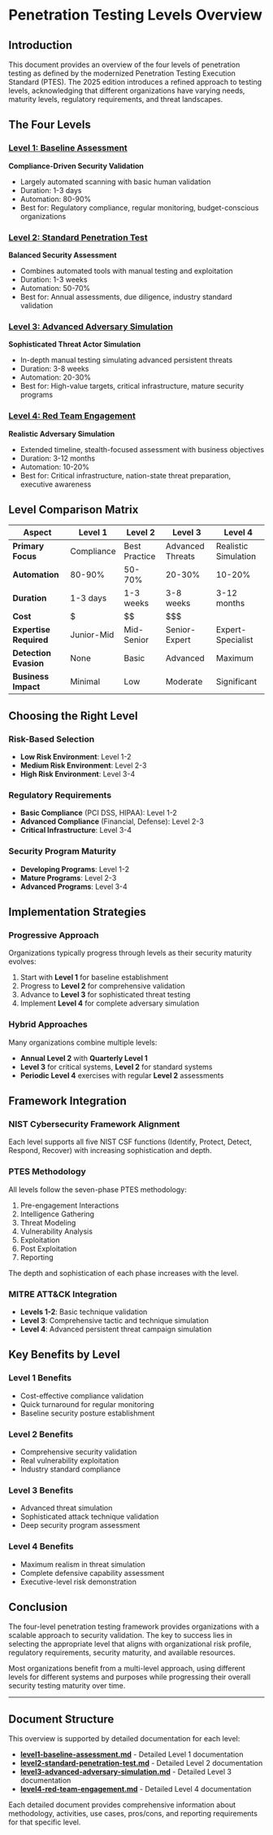 # Penetration Testing Levels Overview

## Introduction

This document provides an overview of the four levels of penetration testing as defined by the modernized Penetration Testing Execution Standard (PTES). The 2025 edition introduces a refined approach to testing levels, acknowledging that different organizations have varying needs, maturity levels, regulatory requirements, and threat landscapes.

## The Four Levels

### [Level 1: Baseline Assessment](level1-baseline-assessment.md)
**Compliance-Driven Security Validation**
- Largely automated scanning with basic human validation
- Duration: 1-3 days
- Automation: 80-90%
- Best for: Regulatory compliance, regular monitoring, budget-conscious organizations

### [Level 2: Standard Penetration Test](level2-standard-penetration-test.md)
**Balanced Security Assessment**
- Combines automated tools with manual testing and exploitation
- Duration: 1-3 weeks
- Automation: 50-70%
- Best for: Annual assessments, due diligence, industry standard validation

### [Level 3: Advanced Adversary Simulation](level3-advanced-adversary-simulation.md)
**Sophisticated Threat Actor Simulation**
- In-depth manual testing simulating advanced persistent threats
- Duration: 3-8 weeks
- Automation: 20-30%
- Best for: High-value targets, critical infrastructure, mature security programs

### [Level 4: Red Team Engagement](level4-red-team-engagement.md)
**Realistic Adversary Simulation**
- Extended timeline, stealth-focused assessment with business objectives
- Duration: 3-12 months
- Automation: 10-20%
- Best for: Critical infrastructure, nation-state threat preparation, executive awareness

## Level Comparison Matrix

| Aspect | Level 1 | Level 2 | Level 3 | Level 4 |
|--------|---------|---------|---------|---------|
| **Primary Focus** | Compliance | Best Practice | Advanced Threats | Realistic Simulation |
| **Automation** | 80-90% | 50-70% | 20-30% | 10-20% |
| **Duration** | 1-3 days | 1-3 weeks | 3-8 weeks | 3-12 months |
| **Cost** | $ | $$ | $$$ | $$$$ |
| **Expertise Required** | Junior-Mid | Mid-Senior | Senior-Expert | Expert-Specialist |
| **Detection Evasion** | None | Basic | Advanced | Maximum |
| **Business Impact** | Minimal | Low | Moderate | Significant |

## Choosing the Right Level

### Risk-Based Selection
- **Low Risk Environment**: Level 1-2
- **Medium Risk Environment**: Level 2-3
- **High Risk Environment**: Level 3-4

### Regulatory Requirements
- **Basic Compliance** (PCI DSS, HIPAA): Level 1-2
- **Advanced Compliance** (Financial, Defense): Level 2-3
- **Critical Infrastructure**: Level 3-4

### Security Program Maturity
- **Developing Programs**: Level 1-2
- **Mature Programs**: Level 2-3
- **Advanced Programs**: Level 3-4

## Implementation Strategies

### Progressive Approach
Organizations typically progress through levels as their security maturity evolves:
1. Start with **Level 1** for baseline establishment
2. Progress to **Level 2** for comprehensive validation
3. Advance to **Level 3** for sophisticated threat testing
4. Implement **Level 4** for complete adversary simulation

### Hybrid Approaches
Many organizations combine multiple levels:
- **Annual Level 2** with **Quarterly Level 1**
- **Level 3** for critical systems, **Level 2** for standard systems
- **Periodic Level 4** exercises with regular **Level 2** assessments

## Framework Integration

### NIST Cybersecurity Framework Alignment
Each level supports all five NIST CSF functions (Identify, Protect, Detect, Respond, Recover) with increasing sophistication and depth.

### PTES Methodology
All levels follow the seven-phase PTES methodology:
1. Pre-engagement Interactions
2. Intelligence Gathering
3. Threat Modeling
4. Vulnerability Analysis
5. Exploitation
6. Post Exploitation
7. Reporting

The depth and sophistication of each phase increases with the level.

### MITRE ATT&CK Integration
- **Levels 1-2**: Basic technique validation
- **Level 3**: Comprehensive tactic and technique simulation
- **Level 4**: Advanced persistent threat campaign simulation

## Key Benefits by Level

### Level 1 Benefits
- Cost-effective compliance validation
- Quick turnaround for regular monitoring
- Baseline security posture establishment

### Level 2 Benefits
- Comprehensive security validation
- Real vulnerability exploitation
- Industry standard compliance

### Level 3 Benefits
- Advanced threat simulation
- Sophisticated attack technique validation
- Deep security program assessment

### Level 4 Benefits
- Maximum realism in threat simulation
- Complete defensive capability assessment
- Executive-level risk demonstration

## Conclusion

The four-level penetration testing framework provides organizations with a scalable approach to security validation. The key to success lies in selecting the appropriate level that aligns with organizational risk profile, regulatory requirements, security maturity, and available resources.

Most organizations benefit from a multi-level approach, using different levels for different systems and purposes while progressing their overall security testing maturity over time.

---

## Document Structure

This overview is supported by detailed documentation for each level:

- **[level1-baseline-assessment.md](level1-baseline-assessment.md)** - Detailed Level 1 documentation
- **[level2-standard-penetration-test.md](level2-standard-penetration-test.md)** - Detailed Level 2 documentation
- **[level3-advanced-adversary-simulation.md](level3-advanced-adversary-simulation.md)** - Detailed Level 3 documentation
- **[level4-red-team-engagement.md](level4-red-team-engagement.md)** - Detailed Level 4 documentation

Each detailed document provides comprehensive information about methodology, activities, use cases, pros/cons, and reporting requirements for that specific level.